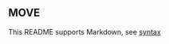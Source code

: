 ## MOVE

This README supports Markdown, see [syntax](https://help.github.com/articles/markdown-basics/)

